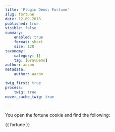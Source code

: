 ```yaml
---
title: 'Plugin Demo: Fortune'
slug: fortune
date: 12-09-2018
published: true
visible: false
summary:
    enabled: true
    format: short
    size: 128
taxonomy:
    category: []
    tag: [GravDemo]
author: aaron
metadata:
    author: aaron

twig_first: true
process:
    twig: true
never_cache_twig: true

---
```


You open the fortune cookie and find the following:

{{ fortune }}
